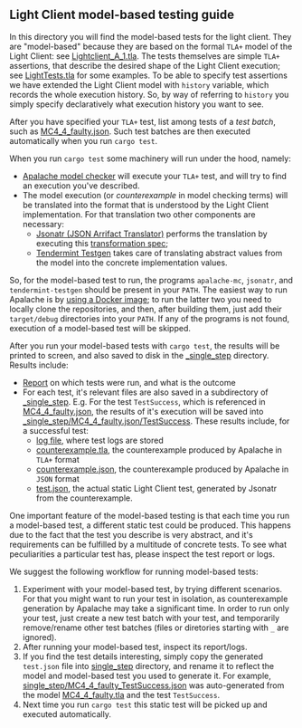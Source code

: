 ## Light Client model-based testing guide

In this directory you will find the model-based tests for the light client. 
They are "model-based" because they are based on the formal `TLA+` model of the Light Client: see [Lightclient_A_1.tla](../../../../docs/spec/lightclient/verification/Lightclient_A_1.tla).
The tests themselves are simple `TLA+` assertions, that describe the desired shape of the Light Client execution; 
see [LightTests.tla](LightTests.tla) for some examples. 
To be able to specify test assertions we have extended the Light Client model with `history` variable, 
which records the whole execution history. 
So, by way of referring to `history` you simply specify declaratively what execution history you want to see.

After you have specified your `TLA+` test, list among tests of a _test batch_, such as [MC4_4_faulty.json](MC4_4_faulty.json). 
Such test batches are then executed automatically when you run `cargo test`.

When you run `cargo test` some machinery will run under the hood, namely:
* [Apalache model checker](https://github.com/informalsystems/apalache) 
  will execute your `TLA+` test, and will try to find an execution you've described.
* The model execution (or _counterexample_ in model checking terms) 
  will be translated into the format that is understood by the Light Client implementation.
  For that translation two other components are necessary:
  * [Jsonatr (JSON Arrifact Translator)](https://github.com/informalsystems/jsonatr) 
    performs the translation by executing this [transformation spec](_jsonatr-lib/apalache_to_lite_test.json);
  * [Tendermint Testgen](https://github.com/informalsystems/tendermint-rs/tree/master/testgen)
  takes care of translating abstract values from the model into the concrete implementation values.
  
So, for the model-based test to run, the programs `apalache-mc`, `jsonatr`, and `tendermint-testgen` 
should be present in your `PATH`. The easiest way to run Apalache is by [using a Docker image](https://github.com/informalsystems/apalache/blob/unstable/docs/manual.md#useDocker); 
to run the latter two you need to locally clone the repositories, and then, 
after building them, just add their `target/debug` directories into your `PATH`. 
If any of the programs is not found, execution of a model-based test will be skipped.

After you run your model-based tests with `cargo test`, the results will be printed to screen, 
and also saved to disk in the [_single_step](_single_step) directory.
Results include:
* [Report](_single_step/_report) on which tests were run, and what is the outcome
* For each test, it's relevant files are also saved in a subdirectory of [_single_step](_single_step). 
  E.g. For the test `TestSuccess`, which is referenced in [MC4_4_faulty.json](MC4_4_faulty.json), 
  the results of it's execution will be saved into [_single_step/MC4_4_faulty.json/TestSuccess](_single_step/MC4_4_faulty.json/TestSuccess).
  These results include, for a successful test:
  * [log file](_single_step/MC4_4_faulty.json/TestSuccess/_log), where test logs are stored
  * [counterexample.tla](_single_step/MC4_4_faulty.json/TestSuccess/counterexample.tla), 
  the counterexample produced by Apalache in `TLA+` format
  * [counterexample.json](_single_step/MC4_4_faulty.json/TestSuccess/counterexample.json), 
  the counterexample produced by Apalache in `JSON` format
  * [test.json](_single_step/MC4_4_faulty.json/TestSuccess/test.json), 
  the actual static Light Client test, generated by Jsonatr from the counterexample.
       
One important feature of the model-based testing is that each time you run a model-based test, 
a different static test could be produced. This happens due to the fact that the test you describe
is very abstract, and it's requirements can be fulfilled by a multitude of concrete tests. 
To see what peculiarities a particular test has, please inspect the test report or logs.

We suggest the following workflow for running model-based tests:

1. Experiment with your model-based test, by trying different scenarios. 
For that you might want to run your test in isolation, 
as counterexample generation by Apalache may take a significant time. 
In order to run only your test, just create a new test batch with your test, 
and temporarily remove/rename other test batches (files or diretories starting with `_` are ignored).
2. After running your model-based test, inspect its report/logs. 
3. If you find the test details interesting, simply copy the generated `test.json` file 
into [single_step](single_step) directory, and rename it to reflect the model and model-based test you used to generate it.
For example, [single_step/MC4_4_faulty_TestSuccess.json](single_step/MC4_4_faulty_TestSuccess.json) 
was auto-generated from the model [MC4_4_faulty.tla](MC4_4_faulty.tla) and the test `TestSuccess`.
4. Next time you run `cargo test` this static test will be picked up and executed automatically.

 